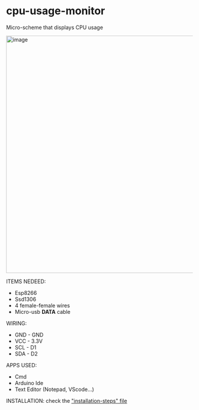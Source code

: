 # cpu-usage-monitor
Micro-scheme that displays CPU usage

<img width="640" height="640" alt="image" src="https://github.com/user-attachments/assets/98f59215-a2a1-48c7-b85b-3e6232963a58" />



ITEMS NEDEED:


 - Esp8266
 - Ssd1306
 - 4 female-female wires
 - Micro-usb **DATA** cable



 
WIRING:
 - GND - GND
 - VCC - 3.3V
 - SCL - D1 
 - SDA - D2

APPS USED:
 - Cmd
 - Arduino Ide
 - Text Editor (Notepad, VScode...)

INSTALLATION:
check the ["installation-steps" file  ](https://github.com/bullsxit/cpu-usage-monitor/blob/main/installation-steps)


